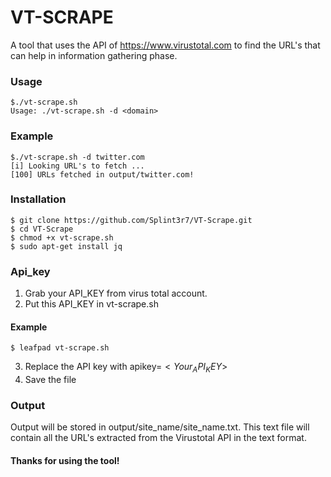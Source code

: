 # VT-SCRAPE

A tool that uses the API of https://www.virustotal.com to find the URL's that can help in information gathering phase.
### Usage

```
$./vt-scrape.sh
Usage: ./vt-scrape.sh -d <domain>
```
### Example

```
$./vt-scrape.sh -d twitter.com
[i] Looking URL's to fetch ...
[100] URLs fetched in output/twitter.com!
```
### Installation

```
$ git clone https://github.com/Splint3r7/VT-Scrape.git
$ cd VT-Scrape
$ chmod +x vt-scrape.sh
$ sudo apt-get install jq
```

### Api_key

1. Grab your API_KEY from virus total account.
2. Put this API_KEY in vt-scrape.sh

#### Example
```
$ leafpad vt-scrape.sh
```
3. Replace the API key with apikey=$<Your_API_KEY>$
4. Save the file

### Output

Output will be stored in output/site_name/site_name.txt. This text file will contain all the URL's extracted from the Virustotal API in the text format.
  
#### Thanks for using the tool!
